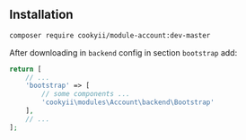 Installation
------------

```bash
composer require cookyii/module-account:dev-master
```

After downloading in `backend` config in section `bootstrap` add:
```php
return [
    // ...
    'bootstrap' => [
        // some components ...
        'cookyii\modules\Account\backend\Bootstrap'
    ],
    // ...
];
```